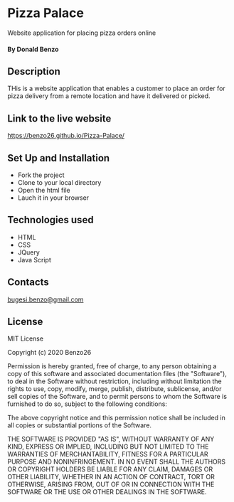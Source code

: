 # Pizza Palace
Website application for placing pizza orders online
#### By **Donald Benzo**

## Description
THis is a website application that enables a customer to place an order for pizza delivery from a remote location and have it delivered or picked.

## Link to the live website

https://benzo26.github.io/Pizza-Palace/

## Set Up and Installation
- Fork the project
- Clone to your local directory
- Open the html file
- Lauch it in your browser

## Technologies used
- HTML
- CSS
- JQuery
- Java Script

## Contacts 
bugesi.benzo@gmail.com
## License
MIT License

Copyright (c) 2020 Benzo26

Permission is hereby granted, free of charge, to any person obtaining a copy
of this software and associated documentation files (the "Software"), to deal
in the Software without restriction, including without limitation the rights
to use, copy, modify, merge, publish, distribute, sublicense, and/or sell
copies of the Software, and to permit persons to whom the Software is
furnished to do so, subject to the following conditions:

The above copyright notice and this permission notice shall be included in all
copies or substantial portions of the Software.

THE SOFTWARE IS PROVIDED "AS IS", WITHOUT WARRANTY OF ANY KIND, EXPRESS OR
IMPLIED, INCLUDING BUT NOT LIMITED TO THE WARRANTIES OF MERCHANTABILITY,
FITNESS FOR A PARTICULAR PURPOSE AND NONINFRINGEMENT. IN NO EVENT SHALL THE
AUTHORS OR COPYRIGHT HOLDERS BE LIABLE FOR ANY CLAIM, DAMAGES OR OTHER
LIABILITY, WHETHER IN AN ACTION OF CONTRACT, TORT OR OTHERWISE, ARISING FROM,
OUT OF OR IN CONNECTION WITH THE SOFTWARE OR THE USE OR OTHER DEALINGS IN THE
SOFTWARE.

